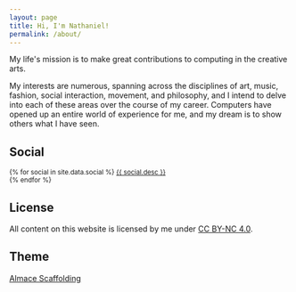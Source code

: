 ```yaml
---
layout: page
title: Hi, I'm Nathaniel!
permalink: /about/
---
```


My life's mission is to make great contributions to computing in the creative
arts.

My interests are numerous, spanning across the disciplines of art, music,
fashion, social interaction, movement, and philosophy, and I intend to delve
into each of these areas over the course of my career. Computers have opened up
an entire world of experience for me, and my dream is to show others what I have
seen.

## Social

<p>
  <small>
  {% for social in site.data.social %}
    <a target="_blank" href="{{ social.url }}" title="{{ social.title }}">
      <i class="fa {{ social.icon }}"></i>
      {{ social.desc }}
    </a><br>
  {% endfor %}
  </small>
</p>

## License

<p>
  All content on this website is licensed by me under
  <a target="_blank" href="http://creativecommons.org/licenses/by-nc/4.0/">CC BY-NC 4.0</a>.
</p>

## Theme

<p>
  <a target="_blank" href="http://sparanoid.com/lab/amsf/">Almace Scaffolding</a>
</p>
